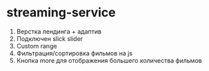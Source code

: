 # streaming-service
1. Верстка лендинга + адаптив
2. Подключен slick slider
3. Custom range
4. Фильтрация/сортировка фильмов на js
5. Кнопка more для отображения большего количества фильмов
